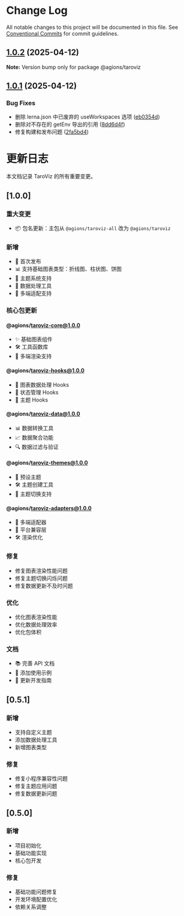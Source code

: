 # Change Log

All notable changes to this project will be documented in this file.
See [Conventional Commits](https://conventionalcommits.org) for commit guidelines.

## [1.0.2](https://github.com/Agions/TaroViz/compare/v1.0.1...v1.0.2) (2025-04-12)

**Note:** Version bump only for package @agions/taroviz

## [1.0.1](https://github.com/Agions/TaroViz/compare/v0.4.0...v1.0.1) (2025-04-12)

### Bug Fixes

- 删除 lerna.json 中已废弃的 useWorkspaces 选项 ([eb0354d](https://github.com/Agions/TaroViz/commit/eb0354d2d1a17e30598e0e713aec7ae0bc504af1))
- 删除对不存在的 getEnv 导出的引用 ([8dd6d4f](https://github.com/Agions/TaroViz/commit/8dd6d4fb6db28690e3cc94cf7eab89985654067d))
- 修复构建和发布问题 ([2fa5bd4](https://github.com/Agions/TaroViz/commit/2fa5bd41ce5f66bbeddf665ce223e3e7da118cef))

# 更新日志

本文档记录 TaroViz 的所有重要变更。

## [1.0.0]

### 重大变更

- 📦 包名更新：主包从 `@agions/taroviz-all` 改为 `@agions/taroviz`

### 新增

- 🎉 首次发布
- 📊 支持基础图表类型：折线图、柱状图、饼图
- 🎨 主题系统支持
- 🔄 数据处理工具
- 📱 多端适配支持

### 核心包更新

#### @agions/taroviz-core@1.0.0

- ✨ 基础图表组件
- 🛠️ 工具函数库
- 📱 多端渲染支持

#### @agions/taroviz-hooks@1.0.0

- 🎯 图表数据处理 Hooks
- 🔄 状态管理 Hooks
- 🎨 主题 Hooks

#### @agions/taroviz-data@1.0.0

- 📊 数据转换工具
- 📈 数据聚合功能
- 🔍 数据过滤与验证

#### @agions/taroviz-themes@1.0.0

- 🎨 预设主题
- 🛠️ 主题创建工具
- 🔄 主题切换支持

#### @agions/taroviz-adapters@1.0.0

- 📱 多端适配器
- 🔌 平台兼容层
- 🛠️ 渲染优化

### 修复

- 修复图表渲染性能问题
- 修复主题切换闪烁问题
- 修复数据更新不及时问题

### 优化

- 优化图表渲染性能
- 优化数据处理效率
- 优化包体积

### 文档

- 📚 完善 API 文档
- 🎯 添加使用示例
- 📖 更新开发指南

## [0.5.1]

### 新增

- 支持自定义主题
- 添加数据处理工具
- 新增图表类型

### 修复

- 修复小程序兼容性问题
- 修复主题应用问题
- 修复数据更新问题

## [0.5.0]

### 新增

- 项目初始化
- 基础功能实现
- 核心包开发

### 修复

- 基础功能问题修复
- 开发环境配置优化
- 依赖关系调整
